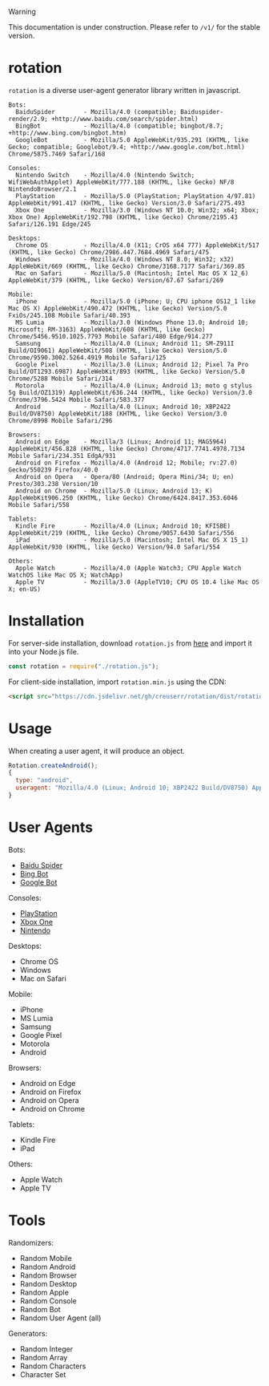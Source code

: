 > [!WARNING]
> This documentation is under construction. Please refer to `/v1/` for the stable version.

# rotation
`rotation` is a diverse user-agent generator library written in javascript.

```
Bots:
  BaiduSpider        - Mozilla/4.0 (compatible; Baiduspider-render/2.9; +http://www.baidu.com/search/spider.html)
  BingBot            - Mozilla/4.0 (compatible; bingbot/8.7; +http://www.bing.com/bingbot.htm)
  GoogleBot          - Mozilla/5.0 AppleWebKit/935.291 (KHTML, like Gecko; compatible; Googlebot/9.4; +http://www.google.com/bot.html) Chrome/5875.7469 Safari/168

Consoles:
  Nintendo Switch    - Mozilla/4.0 (Nintendo Switch; WifiWebAuthApplet) AppleWebKit/777.188 (KHTML, like Gecko) NF/8 NintendoBrowser/2.1
  PlayStation        - Mozilla/5.0 (PlayStation; PlayStation 4/97.81) AppleWebKit/991.417 (KHTML, like Gecko) Version/3.0 Safari/275.493
  Xbox One           - Mozilla/3.0 (Windows NT 10.0; Win32; x64; Xbox; Xbox One) AppleWebKit/192.798 (KHTML, like Gecko) Chrome/2195.43 Safari/126.191 Edge/245

Desktops:
  Chrome OS          - Mozilla/4.0 (X11; CrOS x64 777) AppleWebKit/517 (KHTML, like Gecko) Chrome/2986.447.7684.4969 Safari/475
  Windows            - Mozilla/4.0 (Windows NT 8.0; Win32; x32) AppleWebKit/669 (KHTML, like Gecko) Chrome/3168.7177 Safari/369.85
  Mac on Safari      - Mozilla/5.0 (Macintosh; Intel Mac OS X 12_6) AppleWebKit/379 (KHTML, like Gecko) Version/67.67 Safari/269

Mobile:
  iPhone             - Mozilla/5.0 (iPhone; U; CPU iphone OS12_1 like Mac OS X) AppleWebKit/490.472 (KHTML, like Gecko) Version/5.0 FxiOs/245.108 Mobile Safari/40.393
  MS Lumia           - Mozilla/3.0 (Windows Phone 13.0; Android 10; Microsoft; RM-3163) AppleWebKit/608 (KHTML, like Gecko) Chrome/5456.9510.1025.7793 Mobile Safari/480 Edge/914.277
  Samsung            - Mozilla/4.0 (Linux; Android 11; SM-Z911I Build/OI9061) AppleWebKit/508 (KHTML, like Gecko) Version/5.0 Chrome/9590.3002.5264.4919 Mobile Safari/125
  Google Pixel       - Mozilla/3.0 (Linux; Android 12; Pixel 7a Pro Build/OT1293.6987) AppleWebKit/893 (KHTML, like Gecko) Version/5.0 Chrome/5288 Mobile Safari/314
  Motorola           - Mozilla/4.0 (Linux; Android 13; moto g stylus 5g Build/OZ1319) AppleWebKit/636.244 (KHTML, like Gecko) Version/3.0 Chrome/3796.5424 Mobile Safari/583.377
  Android            - Mozilla/4.0 (Linux; Android 10; XBP2422 Build/DV8750) AppleWebKit/188 (KHTML, like Gecko) Version/3.0 Chrome/8998 Mobile Safari/296

Browsers:
  Android on Edge    - Mozilla/3 (Linux; Android 11; MAG5964) AppleWebKit/456.828 (KHTML, like Gecko) Chrome/4717.7741.4978.7134 Mobile Safari/234.351 EdgA/931
  Android on Firefox - Mozilla/4.0 (Android 12; Mobile; rv:27.0) Gecko/550239 Firefox/40.0
  Android on Opera   - Opera/80 (Android; Opera Mini/34; U; en) Presto/303.238 Version/10
  Android on Chrome  - Mozilla/5.0 (Linux; Android 13; K) AppleWebKit906.250 (KHTML, like Gecko) Chrome/6424.8417.353.6046 Mobile Safari/558

Tablets:
  Kindle Fire        - Mozilla/4.0 (Linux; Android 10; KFISBE) AppleWebKit/219 (KHTML, like Gecko) Chrome/9057.6430 Safari/556
  iPad               - Mozilla/5.0 (Macintosh; Intel Mac OS X 15_1) AppleWebKit/930 (KHTML, like Gecko) Version/94.0 Safari/554

Others:
  Apple Watch        - Mozilla/4.0 (Apple Watch3; CPU Apple Watch WatchOS like Mac OS X; WatchApp)
  Apple TV           - Mozilla/3.0 (AppleTV10; CPU OS 10.4 like Mac OS X; en-US)
```

# Installation

For server-side installation, download `rotation.js` from [here](https://github.com/creuserr/rotation/blob/main/dist/rotation.js) and import it into your Node.js file.

```javascript
const rotation = require("./rotation.js");
```

For client-side installation, import `rotation.min.js` using the CDN:

```html
<script src="https://cdn.jsdelivr.net/gh/creuserr/rotation/dist/rotation.min.js"></script>
```

# Usage
When creating a user agent, it will produce an object.

```javascript
Rotation.createAndroid();
{
  type: "android",
  useragent: "Mozilla/4.0 (Linux; Android 10; XBP2422 Build/DV8750) AppleWebKit/188 (KHTML, like Gecko) Version/3.0 Chrome/8998 Mobile Safari/296"
}
```

# User Agents

Bots:
- [Baidu Spider](https://github.com/creuserr/rotation/tree/main/docs/bots/baiduspider.md)
- [Bing Bot](https://github.com/creuserr/rotation/tree/main/docs/bots/bingbot.md)
- [Google Bot](https://github.com/creuserr/rotation/tree/main/docs/bots/googlebot.md)

Consoles:
- [PlayStation](https://github.com/creuserr/rotation/tree/main/docs/consoles/playstation.md)
- [Xbox One](https://github.com/creuserr/rotation/tree/main/docs/consoles/xboxone.md)
- [Nintendo](https://github.com/creuserr/rotation/tree/main/docs/consoles/nintendo.md)

Desktops:
- Chrome OS
- Windows
- Mac on Safari

Mobile:
- iPhone
- MS Lumia
- Samsung
- Google Pixel
- Motorola
- Android

Browsers:
- Android on Edge
- Android on Firefox
- Android on Opera
- Android on Chrome

Tablets:
- Kindle Fire
- iPad

Others:
- Apple Watch
- Apple TV

# Tools

Randomizers:
- Random Mobile
- Random Android
- Random Browser
- Random Desktop
- Random Apple
- Random Console
- Random Bot
- Random User Agent (all)

Generators:
- Random Integer
- Random Array
- Random Characters
- Character Set
